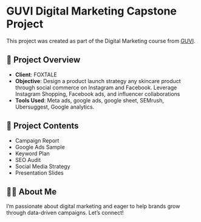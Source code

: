 # GUVI Digital Marketing Capstone Project

This project was created as part of the Digital Marketing course from [GUVI](https://www.guvi.in/).

## 📌 Project Overview
* **Client**: FOXTALE
* **Objective**: Design a product launch strategy any skincare product  through social commerce on Instagram and Facebook. Leverage Instagram Shopping, Facebook ads, and influencer collaborations
* **Tools Used**:  Meta ads, google ads, google sheet, SEMrush, Ubersuggest, Google analytics.

## 📁 Project Contents
* Campaign Report
* Google Ads Sample
* Keyword Plan
* SEO Audit          
* Social Media Strategy
* Presentation Slides

## 👩‍💻 About Me
I’m passionate about digital marketing and eager to help brands grow through data-driven campaigns. Let’s connect!
